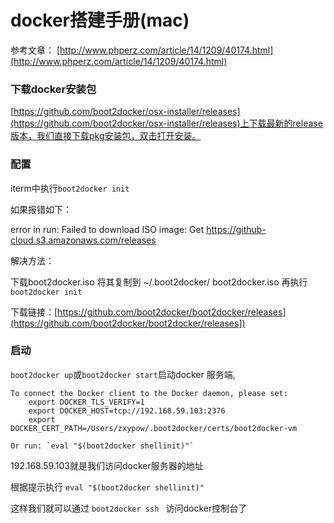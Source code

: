 # docker搭建手册(mac)

参考文章： [http://www.phperz.com/article/14/1209/40174.html](http://www.phperz.com/article/14/1209/40174.html)

### 下载docker安装包
[https://github.com/boot2docker/osx-installer/releases](https://github.com/boot2docker/osx-installer/releases)上下载最新的release版本，我们直接下载pkg安装包，双击打开安装。

### 配置
iterm中执行` boot2docker init `

如果报错如下：

error in run: Failed to download ISO image: Get https://github-cloud.s3.amazonaws.com/releases

解决方法：

下载boot2docker.iso 将其复制到 ~/.boot2docker/
boot2docker.iso 再执行 ` boot2docker init `

下载链接：[https://github.com/boot2docker/boot2docker/releases](https://github.com/boot2docker/boot2docker/releases])

### 启动
` boot2docker up `或` boot2docker start `启动docker 服务端,

	To connect the Docker client to the Docker daemon, please set:
	    export DOCKER_TLS_VERIFY=1
	    export DOCKER_HOST=tcp://192.168.59.103:2376
	    export DOCKER_CERT_PATH=/Users/zxypow/.boot2docker/certs/boot2docker-vm
	
	Or run: `eval "$(boot2docker shellinit)"`

192.168.59.103就是我们访问docker服务器的地址

根据提示执行 ` eval "$(boot2docker shellinit)" `

这样我们就可以通过 `boot2docker ssh ` 访问docker控制台了